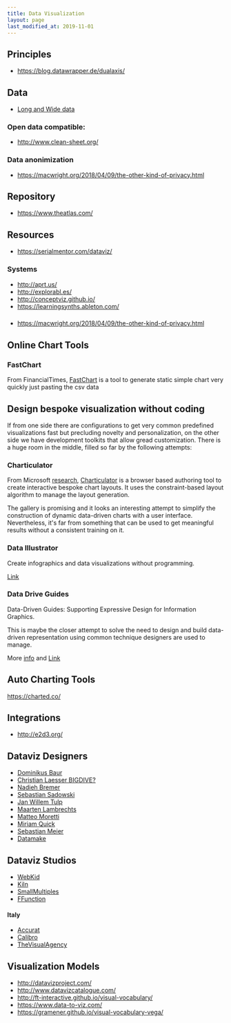 ```yaml
---
title: Data Visualization
layout: page
last_modified_at: 2019-11-01
---
```


## Principles

- https://blog.datawrapper.de/dualaxis/



## Data

- [Long and Wide data](https://blog.datawrapper.de/pivottables/)

### Open data compatible: 

- http://www.clean-sheet.org/

### Data anonimization

- https://macwright.org/2018/04/09/the-other-kind-of-privacy.html

## Repository

- https://www.theatlas.com/

## Resources

- <https://serialmentor.com/dataviz/>



### Systems

- http://aprt.us/
- http://explorabl.es/
- http://conceptviz.github.io/
- https://learningsynths.ableton.com/

### 

- https://macwright.org/2018/04/09/the-other-kind-of-privacy.html

## Online Chart Tools

### FastChart

From FinancialTimes, [FastChart](https://fastcharts.io) is a tool to generate static simple chart very quickly just pasting the csv data



## Design bespoke visualization without coding

If from one side there are configurations to get very common predefined visualizations fast but precluding novelty and personalization, on the other side we have development toolkits that allow gread customization.  There is a huge room in the middle, filled so far by the following attempts:

### Charticulator

From Microsoft [research](https://www.microsoft.com/en-us/research/publication/charticulator-interactive-construction-of-bespoke-chart-layouts-2/), [Charticulator](https://charticulator.com/) is a browser based authoring tool to create interactive bespoke chart layouts. It uses the constraint-based layout algorithm to manage the layout generation.

The gallery is promising and it looks an interesting attempt to simplify the construction of dynamic data-driven charts with a user interface. Nevertheless, it's far from something that can be used to get meaningful results without a consistent training on it.

### Data Illustrator

Create infographics and data visualizations without programming.

[Link](http://www.data-illustrator.com/index.php)

### Data Drive Guides

Data-Driven Guides: Supporting Expressive Design for Information Graphics.

This is maybe the closer attempt to solve the need to design and build data-driven representation using common technique designers are used to manage.

More [info](https://medium.com/@namwookkim/data-driven-guide-designing-expressive-information-graphics-e068a0c552e9) and [Link](https://ddg.namwkim.org/)

## Auto Charting Tools

https://charted.co/





## Integrations

- http://e2d3.org/



## Dataviz Designers

- [Dominikus Baur](https://do.minik.us/)
- [Christian Laesser BIGDIVE?](http://www.christianlaesser.com/)
- [Nadieh Bremer](https://www.visualcinnamon.com/)
- [Sebastian Sadowski](https://datadesign.studio/)
- [Jan Willem Tulp](http://tulpinteractive.com/)
- [Maarten Lambrechts](http://www.maartenlambrechts.be/)
- [Matteo Moretti](http://portfolio.matteomoretti.com/)
- [Miriam Quick](http://www.miriamquick.com/)
- [Sebastian Meier](http://www.sebastianmeier.eu/)
- [Datamake](http://www.datamake.io/)

## Dataviz Studios

- [WebKid](https://webkid.io)
- [Kiln](https://www.kiln.digital)
- [SmallMultiples](https://smallmultiples.com.au/)
- [FFunction](https://ffctn.com/)

#### Italy

- [Accurat](https://www.accurat.it/)
- [Calibro](http://calib.ro/)
- [TheVisualAgency](https://thevisualagency.com)

## Visualization Models

- http://datavizproject.com/
- http://www.datavizcatalogue.com/
- http://ft-interactive.github.io/visual-vocabulary/
- https://www.data-to-viz.com/
- https://gramener.github.io/visual-vocabulary-vega/

